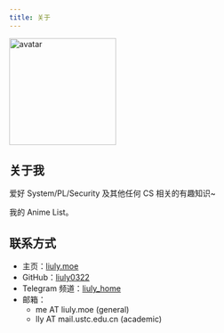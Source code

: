 ```yaml
---
title: 关于
---
```


<div class="lg:card p-6">

<img src="/avatar_192.webp" alt="avatar" height="192" width="192" class="rounded-full">

## 关于我

爱好 System/PL/Security 及其他任何 CS 相关的有趣知识~

我的 <RouterLink to="/bangumi">Anime List</RouterLink>。

## 联系方式

- 主页：[liuly.moe](https://liuly.moe)
- GitHub：[liuly0322](https://github.com/liuly0322)
- Telegram 频道：[liuly_home](https://t.me/liuly_home)
- 邮箱：
  - me AT liuly.moe (general)
  - lly AT mail.ustc.edu.cn (academic)

</div>
